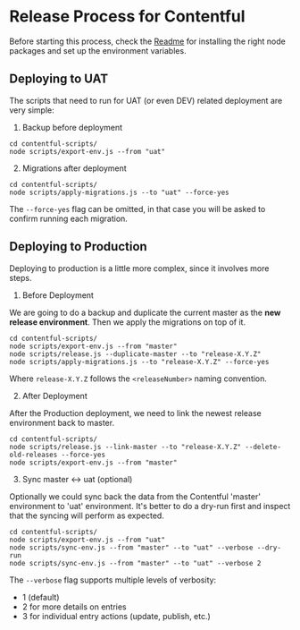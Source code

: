 # Release Process for Contentful


Before starting this process, check the [Readme](README.md) for installing the right node packages and set up the environment variables.

## Deploying to UAT

The scripts that need to run for UAT (or even DEV) related deployment are very simple:
1. Backup before deployment

```shell
cd contentful-scripts/
node scripts/export-env.js --from "uat"
```

2. Migrations after deployment

```shell
cd contentful-scripts/
node scripts/apply-migrations.js --to "uat" --force-yes
```

The `--force-yes` flag can be omitted, in that case you will be asked to confirm running each migration.

## Deploying to Production

Deploying to production is a little more complex, since it involves more steps.

1. Before Deployment

We are going to do a backup and duplicate the current master as the **new release environment**. Then we apply the migrations on top of it.

```shell
cd contentful-scripts/
node scripts/export-env.js --from "master"
node scripts/release.js --duplicate-master --to "release-X.Y.Z"
node scripts/apply-migrations.js --to "release-X.Y.Z" --force-yes
```
Where `release-X.Y.Z` follows the `<releaseNumber>` naming convention.

2. After Deployment

After the Production deployment, we need to link the newest release environment back to master.

```shell
cd contentful-scripts/
node scripts/release.js --link-master --to "release-X.Y.Z" --delete-old-releases --force-yes
node scripts/export-env.js --from "master"
```

3. Sync master <-> uat (optional)

Optionally we could sync back the data from the Contentful 'master' environment to 'uat' environment. It's better to do a dry-run first and inspect that the syncing will perform as expected.

```shell
cd contentful-scripts/
node scripts/export-env.js --from "uat"
node scripts/sync-env.js --from "master" --to "uat" --verbose --dry-run
node scripts/sync-env.js --from "master" --to "uat" --verbose 2
```

The `--verbose` flag supports multiple levels of verbosity:
- 1 (default)
- 2 for more details on entries
- 3 for individual entry actions (update, publish, etc.)
